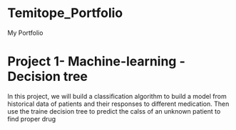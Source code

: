# Temitope_Portfolio
My Portfolio

# Project 1- Machine-learning - Decision tree
In this project, we will build a classification algorithm to build a model from historical data of patients and their responses to different medication. Then use the traine decision tree to predict the calss of an unknown patient to find proper drug
